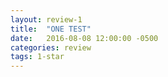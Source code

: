 ```yaml
---
layout: review-1
title:  "ONE TEST"
date:   2016-08-08 12:00:00 -0500
categories: review
tags: 1-star
---
```

